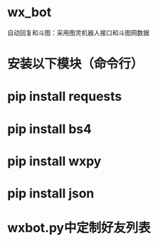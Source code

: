 # wx_bot
自动回复和斗图：采用图灵机器人接口和斗图网数据
# 安装以下模块（命令行）
# pip install requests
# pip install bs4
# pip install wxpy
# pip install json
# wxbot.py中定制好友列表
